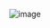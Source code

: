 ![image](https://github.com/companyakis/flutter-step-by-step/assets/77589867/5d4c52f6-c783-4e8f-b3e4-4133427a36e4)
